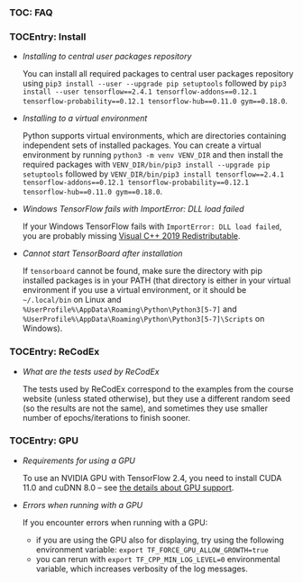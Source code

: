 ### TOC: FAQ

### TOCEntry: Install

- _Installing to central user packages repository_

  You can install all required packages to central user packages repository using
  `pip3 install --user --upgrade pip setuptools` followed by
  `pip3 install --user tensorflow==2.4.1 tensorflow-addons==0.12.1 tensorflow-probability==0.12.1 tensorflow-hub==0.11.0 gym==0.18.0`.

- _Installing to a virtual environment_

  Python supports virtual environments, which are directories containing
  independent sets of installed packages. You can create a virtual environment
  by running `python3 -m venv VENV_DIR` and then install the required packages with
  `VENV_DIR/bin/pip3 install --upgrade pip setuptools` followed by
  `VENV_DIR/bin/pip3 install tensorflow==2.4.1 tensorflow-addons==0.12.1 tensorflow-probability==0.12.1 tensorflow-hub==0.11.0 gym==0.18.0`.

- _Windows TensorFlow fails with ImportError: DLL load failed_

  If your Windows TensorFlow fails with `ImportError: DLL load failed`,
  you are probably missing
  [Visual C++ 2019 Redistributable](https://aka.ms/vs/16/release/vc_redist.x64.exe).

- _Cannot start TensorBoard after installation_

  If `tensorboard` cannot be found, make sure the directory with pip installed
  packages is in your PATH (that directory is either in your virtual environment
  if you use a virtual environment, or it should be `~/.local/bin` on Linux
  and `%UserProfile%\AppData\Roaming\Python\Python3[5-7]` and
  `%UserProfile%\AppData\Roaming\Python\Python3[5-7]\Scripts` on Windows).

### TOCEntry: ReCodEx

- _What are the tests used by ReCodEx_

  The tests used by ReCodEx correspond to the examples from the course website
  (unless stated otherwise), but they use a different random seed (so the
  results are not the same), and sometimes they use smaller number of
  epochs/iterations to finish sooner.

### TOCEntry: GPU

- _Requirements for using a GPU_

  To use an NVIDIA GPU with TensorFlow 2.4, you need to install CUDA 11.0 and
  cuDNN 8.0 – see [the details about GPU support](https://www.tensorflow.org/install/gpu).

- _Errors when running with a GPU_

  If you encounter errors when running with a GPU:
  - if you are using the GPU also for displaying, try using the following
    environment variable: `export TF_FORCE_GPU_ALLOW_GROWTH=true`
  - you can rerun with `export TF_CPP_MIN_LOG_LEVEL=0` environmental variable,
    which increases verbosity of the log messages.
